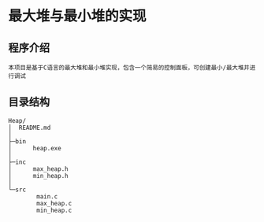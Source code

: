 # 最大堆与最小堆的实现

## 程序介绍

`本项目是基于C语言的最大堆和最小堆实现，包含一个简易的控制面板，可创建最小/最大堆并进行调试`

## 目录结构

```
Heap/
│  README.md
│  
├─bin
│      heap.exe
│      
├─inc
│      max_heap.h
│      min_heap.h
│      
└─src
        main.c
        max_heap.c
        min_heap.c
```